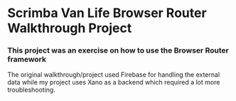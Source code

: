 # Scrimba Van Life Browser Router Walkthrough Project

### This project was an exercise on how to use the Browser Router framework

The original walkthrough/project used Firebase for handling the external data while my project uses Xano as a backend which required a lot more troubleshooting.
